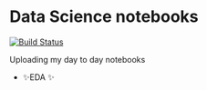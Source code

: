 # Data Science notebooks



[![Build Status](https://travis-ci.org/joemccann/dillinger.svg?branch=master)](https://travis-ci.org/joemccann/dillinger)

 Uploading my day to day notebooks
- ✨EDA ✨

